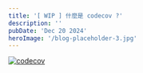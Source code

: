 ```yaml
---
title: '[ WIP ] 什麼是 codecov ?'
description: ''
pubDate: 'Dec 20 2024'
heroImage: '/blog-placeholder-3.jpg'
---
```



[![codecov](https://codecov.io/github/DanielHsieh0618/video-highlight-tool/graph/badge.svg?token=V5PN95963Q)](https://codecov.io/github/DanielHsieh0618/video-highlight-tool)